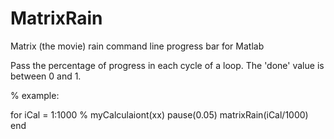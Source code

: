 # MatrixRain
Matrix (the movie) rain command line progress bar for Matlab

Pass the percentage of progress in each cycle of a loop. The 'done' value is between 0 and 1.

% example:

for iCal = 1:1000 
  % myCalculaiont(xx) 
  pause(0.05) 
  matrixRain(iCal/1000) 
end
